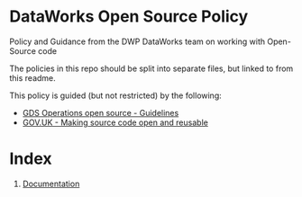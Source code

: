 # DataWorks Open Source Policy
Policy and Guidance from the DWP DataWorks team on working with Open-Source code

The policies in this repo should be split into separate files, but linked to from this readme.

This policy is guided (but not restricted) by the following:
* [GDS Operations open source - Guidelines](https://gds-operations.github.io/guidelines/)
* [GOV.UK - Making source code open and reusable](https://www.gov.uk/service-manual/technology/making-source-code-open-and-reusable#licensing-your-code)

# Index
1. [Documentation](documentation.md)
